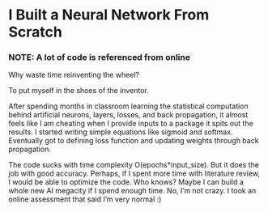 # I Built a Neural Network From Scratch
### NOTE: A lot of code is referenced from online
Why waste time reinventing the wheel?

To put myself in the shoes of the inventor. 

After spending months in classroom learning the statistical computation behind artificial neurons, layers, losses, and back propagation, it almost feels like I am cheating when I provide inputs to a package it spits out the results. I started writing simple equations like sigmoid and softmax. Eventually got to defining loss function and updating weights through back propagation.

The code sucks with time complexity O(epochs*input_size). But it does the job with good accuracy. Perhaps, if I spent more time with literature review, I would be able to optimize the code. Who knows? Maybe I can build a whole new AI megacity if I spend enough time. No, I’m not crazy. I took an online assessment that said I’m very normal :)
